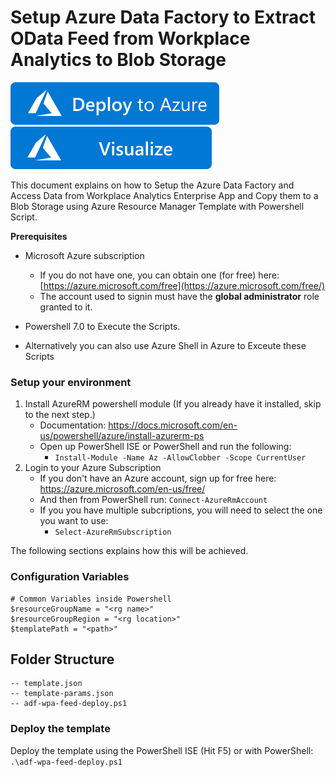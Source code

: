 
# Setup Azure Data Factory to Extract OData Feed from Workplace Analytics to Blob Storage




[![Deploy to Azure](https://raw.githubusercontent.com/Azure/azure-quickstart-templates/master/1-CONTRIBUTION-GUIDE/images/deploytoazure.svg?sanitize=true)](https://portal.azure.com/#create/Microsoft.Template/uri/https%3A%2F%2Fraw.githubusercontent.com%2Fnk-gears%2Fwpa-adf-blob-feed%2Fmaster%2Ftemplate.json)
[![Visualize](https://raw.githubusercontent.com/Azure/azure-quickstart-templates/master/1-CONTRIBUTION-GUIDE/images/visualizebutton.svg?sanitize=true)](http://armviz.io/#/?load=https://raw.githubusercontent.com/nk-gears/wpa-adf-blob-feed/master/template.json)



This document explains on how to Setup the Azure Data Factory and Access Data from Workplace Analytics Enterprise App and Copy them to a Blob Storage using  Azure Resource Manager Template with Powershell Script.

**Prerequisites**

- Microsoft Azure subscription
  - If you do not have one, you can obtain one (for free) here: [https://azure.microsoft.com/free](https://azure.microsoft.com/free/)
  - The account used to signin must have the **global administrator** role granted to it.

- Powershell 7.0 to Execute the Scripts.
- Alternatively you can also use Azure Shell in Azure to Exceute these Scripts



### Setup your environment

1. Install AzureRM powershell module (If you already have it installed, skip to the next step.)
   - Documentation: https://docs.microsoft.com/en-us/powershell/azure/install-azurerm-ps
   - Open up PowerShell ISE or PowerShell and run the following:
     - `Install-Module -Name Az -AllowClobber -Scope CurrentUser`
2. Login to your Azure Subscription
   - If you don't have an Azure account, sign up for free here: https://azure.microsoft.com/en-us/free/
   - And then from PowerShell run: `Connect-AzureRmAccount`
   - If you you have multiple subcriptions, you will need to select the one you want to use:
     - `Select-AzureRmSubscription`

The following sections explains how this will be achieved.


### Configuration Variables

```
# Common Variables inside Powershell
$resourceGroupName = "<rg name>"
$resourceGroupRegion = "<rg location>"
$templatePath = "<path>"

```


## Folder Structure
```
-- template.json
-- template-params.json
-- adf-wpa-feed-deploy.ps1

```

### Deploy the template

Deploy the template using the PowerShell ISE (Hit F5) or with PowerShell: `.\adf-wpa-feed-deploy.ps1`





